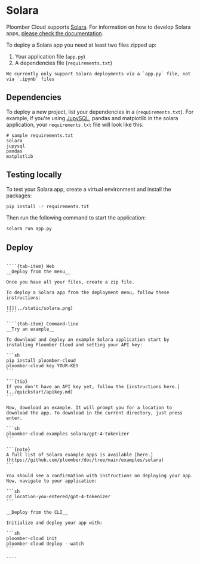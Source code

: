 # Solara

Ploomber Cloud supports [Solara](https://solara.dev/). For information on how to develop Solara apps, [please check the documentation](https://solara.dev/docs).

To deploy a Solara app you need at least two files zipped up:

1. Your application file (`app.py`)
2. A dependencies file (`requirements.txt`)

```{note}
We currently only support Solara deployments via a `app.py` file, not via `.ipynb` files
```

## Dependencies

To deploy a new project, list your dependencies in a (`requirements.txt`). For example, if you're using [JupySQL](https://jupysql.ploomber.io), pandas and matplotlib in the solara application, your `requirements.txt` file will look like this:

```
# sample requirements.txt
solara
jupysql
pandas
matplotlib
```

## Testing locally

To test your Solara app, create a virtual environment and install the packages:

```bash
pip install -r requirements.txt
```

Then run the following command to start the application:

```bash
solara run app.py
```

## Deploy

`````{tab-set}

````{tab-item} Web
__Deploy from the menu__

Once you have all your files, create a zip file.

To deploy a Solara app from the deployment menu, follow these instructions:

![](../static/solara.png)
````

````{tab-item} Command-line
__Try an example__

To download and deploy an example Solara application start by installing Ploomber Cloud and setting your API key:

```sh
pip install ploomber-cloud
ploomber-cloud key YOUR-KEY
```

```{tip}
If you don't have an API key yet, follow the [instructions here.](../quickstart/apikey.md)
```

Now, download an example. It will prompt you for a location to download the app. To download in the current directory, just press enter.

```sh
ploomber-cloud examples solara/gpt-4-tokenizer
```

```{note}
A full list of Solara example apps is available [here.](https://github.com/ploomber/doc/tree/main/examples/solara)
```

You should see a confirmation with instructions on deploying your app. Now, navigate to your application:

```sh
cd location-you-entered/gpt-4-tokenizer
```

__Deploy from the CLI__

Initialize and deploy your app with:

```sh
ploomber-cloud init
ploomber-cloud deploy --watch
```

````
`````